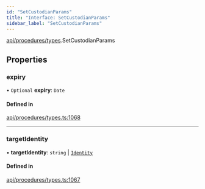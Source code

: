 ```yaml
---
id: "SetCustodianParams"
title: "Interface: SetCustodianParams"
sidebar_label: "SetCustodianParams"
---
```


[api/procedures/types](../../../../../modules/API/Procedures/Types/Types.md).SetCustodianParams

## Properties

### expiry

• `Optional` **expiry**: `Date`

#### Defined in

[api/procedures/types.ts:1068](https://github.com/PolymeshAssociation/polymesh-sdk/blob/b6f9fb883/src/api/procedures/types.ts#L1068)

___

### targetIdentity

• **targetIdentity**: `string` \| [`Identity`](../../../../../classes/API/Entities/Identity/Identity.md)

#### Defined in

[api/procedures/types.ts:1067](https://github.com/PolymeshAssociation/polymesh-sdk/blob/b6f9fb883/src/api/procedures/types.ts#L1067)
